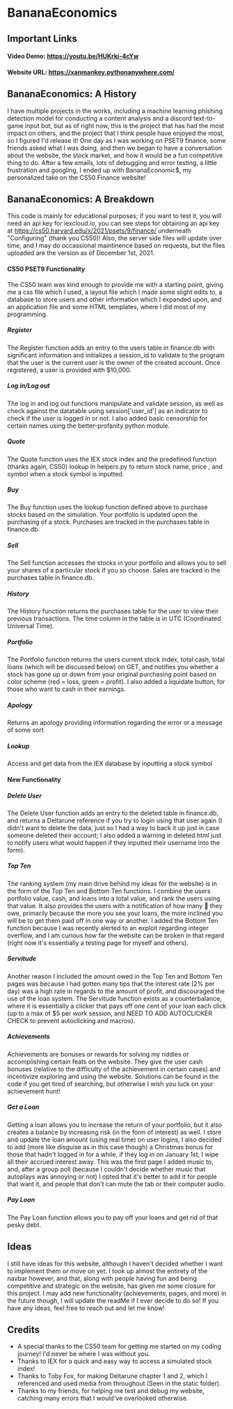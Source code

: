 # BananaEconomics
## Important Links
#### Video Demo:  https://youtu.be/HUKrki-4cYw
#### Website URL: https://xanmankey.pythonanywhere.com/
## BananaEconomics: A History
  I have multiple projects in the works, including a machine learning phishing detection model for conducting a content analysis and a discord text-to-game input bot, but as of right now, this is the project that has had the most impact on others, and the project that I think people have enjoyed the most, so I figured I'd release it! One day as I was working on PSET9 finance, some friends asked what I was doing, and then we began to have a conversation about the website, the stock market, and how it would be a fun competitive thing to do. After a few emails, lots of debugging and error testing, a little frustration and googling, I ended up with BananaEconomic$, my personalized take on the CS50 Finance website!
## BananaEconomics: A Breakdown
  This code is mainly for educational purposes; if you want to test it, you will need an api key for iexcloud.io, you can see steps for obtaining an api key at https://cs50.harvard.edu/x/2021/psets/9/finance/ underneath "Configuring" (thank you CS50)! Also, the server side files will update over time, and I may do occassional maintinence based on requests, but the files uploaded are the version as of December 1st, 2021.
  #### CS50 PSET9 Functionality
  The CS50 team was kind enough to provide me with a starting point, giving me a css file which I used, a layout file which I made some slight edits to, a database to store users and other information which I expanded upon, and an application file and some HTML templates, where I did most of my programming.
##### Register
  The Register function adds an entry to the users table in finance.db with significant information and initializes a session_id to validate to the program that the user is the current user is the owner of the created account. Once registered, a user is provided with $10,000.
##### Log in/Log out
  The log in and log out functions manipulate and validate session, as well as check against the datatable using session['user_id'] as an indicator to check if the user is logged in or not. I also added basic censorship for certain names using the better-profanity python module.
##### Quote
  The Quote function uses the IEX stock index and the predefined function (thanks again, CS50) lookup in helpers.py to return stock name, price , and symbol when a stock symbol is inputted.
##### Buy
  The Buy function uses the lookup function defined above to purchase stocks based on the simulation. Your portfolio is updated upon the purchasing of a stock. Purchases are tracked in the purchases table in finance.db.
##### Sell
  The Sell function accesses the stocks in your portfolio and allows you to sell your shares of a particular stock if you so choose. Sales are tracked in the purchases table in finance.db.
##### History
  The History function returns the purchases table for the user to view their previous transactions. The time column in the table is in UTC (Coordinated Universal Time).
##### Portfolio
  The Portfolio function returns the users current stock index, total cash, total loans (which will be discussed below) on GET, and notifies you whether a stock has gone up or down from your original purchasing point based on color scheme (red = loss, green = profit). I also added a liquidate button, for those who want to cash in their earnings.
##### Apology
  Returns an apology providing information regarding the error or a message of some sort
##### Lookup
  Access and get data from the IEX database by inputting a stock symbol
  
#### New Functionality
##### Delete User
  The Delete User function adds an entry to the deleted table in finance.db, and returns a Deltarune reference if you try to login using that user again (I didn't want to delete the data, just so I had a way to back it up just in case someone deleted their account; I also added a warning in deleted.html just to notify users what would happen if they inputted their username into the form).
##### Top Ten
  The ranking system (my main drive behind my ideas for the website) is in the form of the Top Ten and Bottom Ten functions. I combine the users portfolio value, cash, and loans into a total value, and rank the users using that value. It also provides the users with a notification of how many 🍌 they owe, primarily because the more you see your loans, the more inclined you will be to get them paid off in one way or another. I added the Bottom Ten function because I was recently alerted to an exploit regarding integer overflow, and I am curious how far the website can be broken in that regard (right now it's essentially a testing page for myself and others).
##### Servitude
  Another reason I included the amount owed in the Top Ten and Bottom Ten pages was because I had gotten many tips that the interest rate (2% per day) was a high rate in regards to the amount of profit, and discouraged the use of the loan system. The Servitude function exists as a counterbalance, where it is essentially a clicker that pays off one cent of your loan each click (up to a max of $5 per work session, and NEED TO ADD AUTOCLICKER CHECK to prevent autoclicking and macros).
##### Achievements
  Achievements are bonuses or rewards for solving my riddles or accomplishing certain feats on the website. They give the user cash bonuses (relative to the difficulty of the achievement in certain cases) and incentivize exploring and using the website. Solutions can be found in the code if you get tired of searching, but otherwise I wish you luck on your achievement hunt!
##### Get a Loan
  Getting a loan allows you to increase the return of your portfolio, but it also creates a balance by increasing risk (in the form of interest) as well. I store and update the loan amount (using real time) on user logins, I also decided to add (more like disguise as in this case though) a Christmas bonus for those that hadn't logged in for a while, if they log in on January 1st, I wipe all their accrued interest away. This was the first page I added music to, and, after a group poll (because I couldn't decide whether music that autoplays was annoying or not) I opted that it's better to add it for people that want it, and people that don't can mute the tab or their computer audio.
##### Pay Loan
  The Pay Loan function allows you to pay off your loans and get rid of that pesky debt. 
  
## Ideas
  I still have ideas for this website, although I haven't decided whether I want to implement them or move on yet. I took up almost the entirety of the navbar however, and that, along with people having fun and being competitive and strategic on the website, has given me some closure for this project. I may add new functionality (achievements, pages, and more) in the future though, I will update the readMe if I ever decide to do so! If you have any ideas, feel free to reach out and let me know!

## Credits
- A special thanks to the CS50 team for getting me started on my coding journey! I'd never be where I was without you.
- Thanks to IEX for a quick and easy way to access a simulated stock index!
- Thanks to Toby Fox, for making Deltarune chapter 1 and 2, which I referenced and used media from throughout (Seen in the static folder).
- Thanks to my friends, for helping me test and debug my website, catching many errors that I would've overlooked otherwise.
